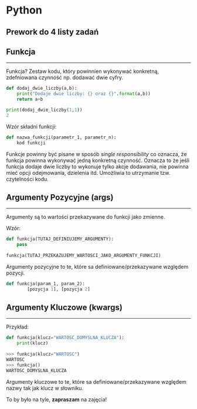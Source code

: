 
# Python
## Prework do 4 listy zadań 

## Funkcja

---

Funkcja? Zestaw kodu, który powinnien wykonywać konkretną, zdefniowana czynność np. dodawać dwie cyfry.

```python
def dodaj_dwie_liczby(a,b):
    print("Dodaje dwie liczby: {} oraz {}".format(a,b))
    return a+b

print(dodaj_dwie_liczby(1,1))
2

```

Wzór składni funkcji:

```python
def nazwa_funkcji(parametr_1, parametr_n):
    kod funkcji
```

Funkcje powinny być pisane w sposób _single responsibility_ co oznacza, że funkcja powinna wykonywać jedną konkretną czynność. Oznacza to że jeśli funkcja dodaje dwie liczby to wykonuje tylko akcje dodawania, nie powinna mieć opcji odejmowania, dzielenia itd. Umożliwia to utrzymanie tzw. czytelności kodu.

## Argumenty Pozycyjne (args)

---

Argumenty są to wartości przekazywane do funkcji jako zmienne. 

Wzór:

```python
def funkcja(TUTAJ_DEFINIUJEMY_ARGUMENTY):
    pass
    
funkcja(TUTAJ_PRZEKAZUJEMY_WARTOSCI_JAKO_ARGUMENTY_FUNKCJI)

```

Argumenty pozycyjne to te, które sa definiowane/przekazywane względem pozycji.

```python
def funkcja(param_1, param_2):   
        [pozycja 1], [pozycja 2]
```



## Argumenty Kluczowe (kwargs)

---

Przykład:

```python
def funkcja(klucz="WARTOSC_DOMYSLNA_KLUCZA"):
    print(klucz)
    
>>> funkcja(klucz="WARTOSC")
WARTOSC
>>> funkcja()
WARTOSC_DOMYSLNA_KLUCZA

```

Argumenty kluczowe to te, które sa definiowane/przekazywane względem nazwy tak jak klucz w słowniku.

To by było na tyle, **zapraszam** na zajęcia!
